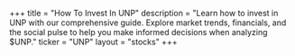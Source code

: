 +++
title = "How To Invest In UNP"
description = "Learn how to invest in UNP with our comprehensive guide. Explore market trends, financials, and the social pulse to help you make informed decisions when analyzing $UNP."
ticker = "UNP"
layout = "stocks"
+++

